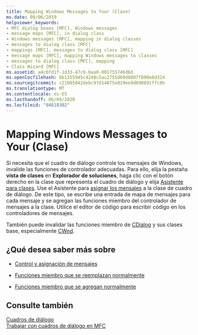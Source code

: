 ```yaml
---
title: Mapping Windows Messages to Your (Clase)
ms.date: 09/06/2019
helpviewer_keywords:
- MFC dialog boxes [MFC], Windows messages
- message maps [MFC], in dialog class
- Windows messages [MFC], mapping in dialog classes
- messages to dialog class [MFC]
- mappings [MFC], messages to dialog class [MFC]
- message maps [MFC], mapping Windows messages to classes
- messages to dialog class [MFC], mapping
- Class Wizard [MFC]
ms.assetid: a4c6fd1f-1d33-47c9-baa0-001755746d6d
ms.openlocfilehash: 6b1155945c4248c5ac2755d60d8887f890e6d324
ms.sourcegitcommit: c21b05042debc97d14875e019ee9d698691ffc0b
ms.translationtype: MT
ms.contentlocale: es-ES
ms.lasthandoff: 06/09/2020
ms.locfileid: "84618302"
---
```

# <a name="mapping-windows-messages-to-your-class"></a>Mapping Windows Messages to Your (Clase)

Si necesita que el cuadro de diálogo controle los mensajes de Windows, invalide las funciones de controlador adecuadas. Para ello, elija la pestaña **vista de clases** en **Explorador de soluciones**, haga clic con el botón derecho en la clase que representa el cuadro de diálogo y elija [Asistente para clases](reference/mfc-class-wizard.md). Use el Asistente para [asignar los mensajes](reference/mapping-messages-to-functions.md) a la clase de cuadro de diálogo. De este tipo, se escribe una entrada de mapa de mensajes para cada mensaje y se agregan las funciones miembro del controlador de mensajes a la clase. Utilice el editor de código para escribir código en los controladores de mensajes.

También puede invalidar las funciones miembro de [CDialog](reference/cdialog-class.md) y sus clases base, especialmente [CWnd](reference/cwnd-class.md).

## <a name="what-do-you-want-to-know-more-about"></a>¿Qué desea saber más sobre

- [Control y asignación de mensajes](message-handling-and-mapping.md)

- [Funciones miembro que se reemplazan normalmente](commonly-overridden-member-functions.md)

- [Funciones miembro que se agregan normalmente](commonly-added-member-functions.md)

## <a name="see-also"></a>Consulte también

[Cuadros de diálogo](dialog-boxes.md)<br/>
[Trabajar con cuadros de diálogo en MFC](life-cycle-of-a-dialog-box.md)
